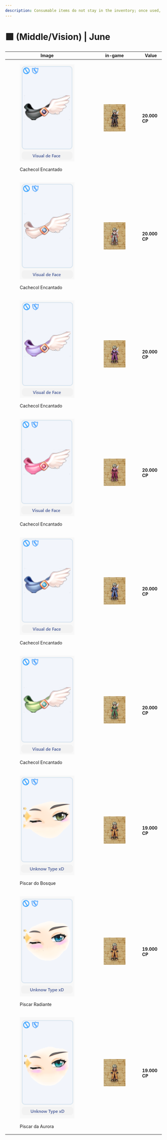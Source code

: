 ```yaml
---
description: Consumable items do not stay in the inventory; once used, they are discarded.
---
```


# 🟩 (Middle/Vision) | June

<table><thead><tr><th width="255.6666259765625">Image</th><th>in-game</th><th>Value</th></tr></thead><tbody><tr><td><div><figure><img src="../../.gitbook/assets/image (9).png" alt=""><figcaption><p>Cachecol Encantado</p></figcaption></figure></div></td><td><div><figure><img src="../../.gitbook/assets/15.gif" alt=""><figcaption></figcaption></figure></div></td><td><strong>20.000 CP</strong></td></tr><tr><td><div><figure><img src="../../.gitbook/assets/image (10).png" alt=""><figcaption><p>Cachecol Encantado</p></figcaption></figure></div></td><td><div><figure><img src="../../.gitbook/assets/11.gif" alt=""><figcaption></figcaption></figure></div></td><td><strong>20.000 CP</strong></td></tr><tr><td><div><figure><img src="../../.gitbook/assets/image (11).png" alt=""><figcaption><p>Cachecol Encantado</p></figcaption></figure></div></td><td><div><figure><img src="../../.gitbook/assets/10.gif" alt=""><figcaption></figcaption></figure></div></td><td><strong>20.000 CP</strong></td></tr><tr><td><div><figure><img src="../../.gitbook/assets/image (12).png" alt=""><figcaption><p>Cachecol Encantado</p></figcaption></figure></div></td><td><div><figure><img src="../../.gitbook/assets/12.gif" alt=""><figcaption></figcaption></figure></div></td><td><strong>20.000 CP</strong></td></tr><tr><td><div><figure><img src="../../.gitbook/assets/image (13).png" alt=""><figcaption><p>Cachecol Encantado</p></figcaption></figure></div></td><td><div><figure><img src="../../.gitbook/assets/14.gif" alt=""><figcaption></figcaption></figure></div></td><td><strong>20.000 CP</strong></td></tr><tr><td><div><figure><img src="../../.gitbook/assets/image (14).png" alt=""><figcaption><p>Cachecol Encantado</p></figcaption></figure></div></td><td><div><figure><img src="../../.gitbook/assets/13.gif" alt=""><figcaption></figcaption></figure></div></td><td><strong>20.000 CP</strong></td></tr><tr><td><div><figure><img src="../../.gitbook/assets/image (15).png" alt=""><figcaption><p>Piscar do Bosque</p></figcaption></figure></div></td><td><div><figure><img src="../../.gitbook/assets/26.gif" alt=""><figcaption></figcaption></figure></div></td><td><strong>19.000 CP</strong></td></tr><tr><td><div><figure><img src="../../.gitbook/assets/image (16).png" alt=""><figcaption><p>Piscar Radiante</p></figcaption></figure></div></td><td><div><figure><img src="../../.gitbook/assets/25.gif" alt=""><figcaption></figcaption></figure></div></td><td><strong>19.000 CP</strong></td></tr><tr><td><div><figure><img src="../../.gitbook/assets/image (17).png" alt=""><figcaption><p>Piscar da Aurora</p></figcaption></figure></div></td><td><div><figure><img src="../../.gitbook/assets/27.gif" alt=""><figcaption></figcaption></figure></div></td><td><strong>19.000 CP</strong></td></tr></tbody></table>
